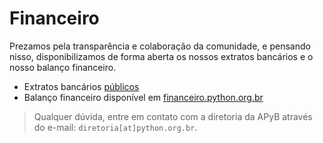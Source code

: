 # Financeiro

Prezamos pela transparência e colaboração da comunidade, e pensando nisso, disponibilizamos de forma aberta os nossos extratos bancários e o nosso balanço financeiro.

- Extratos bancários [públicos](https://drive.google.com/open?id=0B_CQOAVUY5bRQ2pjbzVocjZMX1E)
- Balanço financeiro disponível em [financeiro.python.org.br](https://financeiro.python.org.br/apyb/balance_sheet/)

> Qualquer dúvida, entre em contato com a diretoria da APyB através do e-mail: `diretoria[at]python.org.br`.
